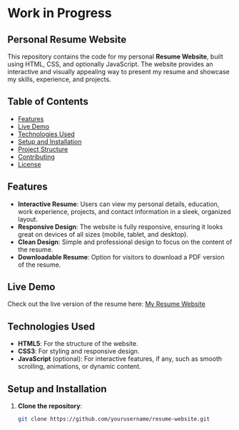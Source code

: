 # Work in Progress
## Personal Resume Website

This repository contains the code for my personal **Resume Website**, built using HTML, CSS, and optionally JavaScript. The website provides an interactive and visually appealing way to present my resume and showcase my skills, experience, and projects.

## Table of Contents
- [Features](#features)
- [Live Demo](#live-demo)
- [Technologies Used](#technologies-used)
- [Setup and Installation](#setup-and-installation)
- [Project Structure](#project-structure)
- [Contributing](#contributing)
- [License](#license)

## Features
- **Interactive Resume**: Users can view my personal details, education, work experience, projects, and contact information in a sleek, organized layout.
- **Responsive Design**: The website is fully responsive, ensuring it looks great on devices of all sizes (mobile, tablet, and desktop).
- **Clean Design**: Simple and professional design to focus on the content of the resume.
- **Downloadable Resume**: Option for visitors to download a PDF version of the resume.

## Live Demo
Check out the live version of the resume here: [My Resume Website](#)

## Technologies Used
- **HTML5**: For the structure of the website.
- **CSS3**: For styling and responsive design.
- **JavaScript** (optional): For interactive features, if any, such as smooth scrolling, animations, or dynamic content.

## Setup and Installation

1. **Clone the repository**:
   ```bash
   git clone https://github.com/yourusername/resume-website.git
